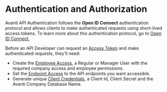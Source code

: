 # Authentication and Authorization 

Avanti API Authentication follows the **Open ID Connect** authentication protocol and allows clients to make authenticated requests using short-lived access tokens. To learn more about this authentication protocol, go to [Open ID Connect.](https://openid.net/connect)

Before an API Developer can request an [Access Token](/docs/auth-tokens.md) and make authenticated requests, they'll need:

- Create the [Employee Access](/docs/auth-users.md), a Regular or Manager User with the required company access and employee permissions.
- Set the [Endpoint Access](/docs/auth-subfunction.md) to the API endpoints you want accessible. 
- Generate unique [Client Credentials,](/docs/auth-client-credentials.md) a Client Id, Client Secret and the Avanti Company Database Name. 
